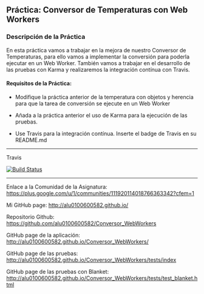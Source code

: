 ## Práctica: Conversor de Temperaturas con Web Workers

### Descripción de la Práctica

En esta práctica vamos a trabajar en la mejora de nuestro Conversor de Temperaturas, para ello vamos a implementar la conversión para poderla ejecutar en un Web Worker. También vamos a trabajar en el desarrollo de las pruebas con Karma y realizaremos la integración contínua con Travis.

#### Requisitos de la Práctica:


- Modifique la práctica anterior de la temperatura con objetos y herencia para que la tarea de conversión se ejecute en un Web Worker

- Añada a la práctica anterior el uso de Karma para la ejecución de las pruebas.

- Use Travis para la integración contínua. Inserte el badge de Travis en su README.md


---

Travis

[![Build Status](https://travis-ci.org/alu0100600582/Conversor_WebWorkers.svg?branch=travis)](https://travis-ci.org/alu0100600582/Conversor_WebWorkers)


---
Enlace a la Comunidad de la Asignatura: https://plus.google.com/u/1/communities/111920114018766363342?cfem=1

Mi GitHub page: http://alu0100600582.github.io/

Repositorio Github: https://github.com/alu0100600582/Conversor_WebWorkers

GitHub page de la aplicación: http://alu0100600582.github.io/Conversor_WebWorkers/

GitHub page de las pruebas: http://alu0100600582.github.io/Conversor_WebWorkers/tests/index

GitHub page de las pruebas con Blanket: http://alu0100600582.github.io/Conversor_WebWorkers/tests/test_blanket.html

